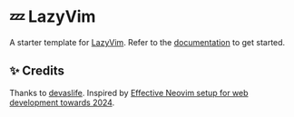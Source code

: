 # 💤 LazyVim

A starter template for [LazyVim](https://github.com/LazyVim/LazyVim).
Refer to the [documentation](https://lazyvim.github.io/installation) to get started.

## ✨ Credits

Thanks to [devaslife](https://www.youtube.com/@devaslife).
Inspired by [Effective Neovim setup for web development towards 2024](https://www.youtube.com/watch?v=fFHlfbKVi30).
